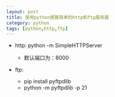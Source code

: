 ```yaml
---
layout: post
title: 使用python搭建简单的http和ftp服务器
category: python
tags: [python,http,ftp]
---
```

- http: python -m SimpleHTTPServer 
	- 默认端口为：8000

- ftp: 
	- pip install pyftpdlib
	- python -m pyftpdlib -p 21
